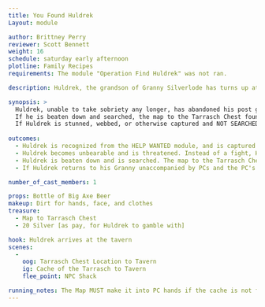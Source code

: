 ```yaml
---
title: You Found Huldrek
Layout: module

author: Brittney Perry
reviewer: Scott Bennett
weight: 16
schedule: saturday early afternoon
plotline: Family Recipes
requirements: The module "Operation Find Huldrek" was not ran. 

description: Huldrek, the grandson of Granny Silverlode has turns up at the tavern being a rude, loud, and obnoxious drunk. Huldrek is not allowed in the tavern. 

synopsis: > 
  Huldrek, unable to take sobriety any longer, has abandoned his post guarding the Chest of the in the woods. He turns up in the tavern, unarmed, being a loud and disorderly drunk. He isn't mean or threatening, he is just looking for a few drinking buddies and a card game. Every so often, Huldrek drops hints as to his identity. Eventually, he will either: get recognized from the “Help Wanted” ad OR escalate his bragging, boasting, and thinly veiled insults to the point were he has to bribe his way out of being beaten. He will offer the map in his pocket to the PCs for allowing him to go home to his Granny.
  If he is beaten down and searched, the map to the Tarrasch Chest found in his pocket. He will either wake up and run or resurrect and return to his grandmother. 
  If Huldrek is stunned, webbed, or otherwise captured and NOT SEARCHED and returned to his Granny, Granny will insist on Huldrek “emptying out his pockets because you can't be trusted with coin!”, finds whatever coin is left, and will give the PCs the map to the Tarrasch Chest and make up the difference in the reward, if there is one.
  
outcomes: 
  - Huldrek is recognized from the HELP WANTED module, and is captured or convinced to go back to his Granny. Granny gives the map to the PCs upon collection of the reward.
  - Huldrek becomes unbearable and is threatened. Instead of a fight, Huldrek gives up the map to the Tarrasch Chest in exchange for allowing him leave to go back to his Granny.
  - Huldrek is beaten down and is searched. The map to the Tarrasch Chest is found in his pocket and/ or is left behind when he resurrects.
  - If Huldrek returns to his Granny unaccompanied by PCs and the PC's don't have the map before collection of the reward, Granny will give the PCs the map and the reward stating, eg. “He doesn't need directions to wherever this leads because he wasn't leaving the house for a month!”

number_of_cast_members: 1

props: Bottle of Big Axe Beer
makeup: Dirt for hands, face, and clothes
treasure: 
  - Map to Tarrasch Chest
  - 20 Silver [as pay, for Huldrek to gamble with]

hook: Huldrek arrives at the tavern 
scenes: 
  - 
    oog: Tarrasch Chest Location to Tavern	
    ig: Cache of the Tarrasch to Tavern
    flee_point: NPC Shack

running_notes: The Map MUST make it into PC hands if the cache is not found in OPERATION FIND HULDREK
---
```

